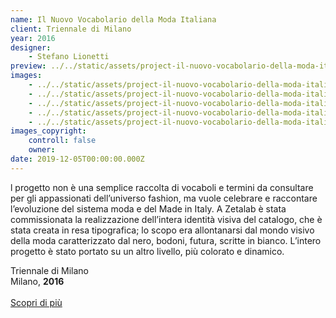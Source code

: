 ```yaml
---
name: Il Nuovo Vocabolario della Moda Italiana
client: Triennale di Milano
year: 2016
designer:
    - Stefano Lionetti
preview: ../../static/assets/project-il-nuovo-vocabolario-della-moda-italiana-01.jpg
images:
    - ../../static/assets/project-il-nuovo-vocabolario-della-moda-italiana-01.jpg
    - ../../static/assets/project-il-nuovo-vocabolario-della-moda-italiana-02.jpg
    - ../../static/assets/project-il-nuovo-vocabolario-della-moda-italiana-03.jpg
    - ../../static/assets/project-il-nuovo-vocabolario-della-moda-italiana-04.jpg
    - ../../static/assets/project-il-nuovo-vocabolario-della-moda-italiana-05.jpg
images_copyright:
    controll: false
    owner:
date: 2019-12-05T00:00:00.000Z
---
```


l progetto non è una semplice raccolta di vocaboli e termini da consultare per gli appassionati dell’universo fashion, ma vuole celebrare e raccontare l’evoluzione del sistema moda e del Made in Italy. A Zetalab è stata commissionata la realizzazione dell’intera identità visiva del catalogo, che è stata creata in resa tipografica; lo scopo era allontanarsi dal mondo visivo della moda caratterizzato dal nero, bodoni, futura, scritte in bianco. L’intero progetto è stato portato su un altro livello, più colorato e dinamico.

Triennale di Milano  
Milano, **2016**<br><br>
[Scopri di più](https://www.zetalab.com/il-nuovo-vocabolario-della-moda-italian/)
